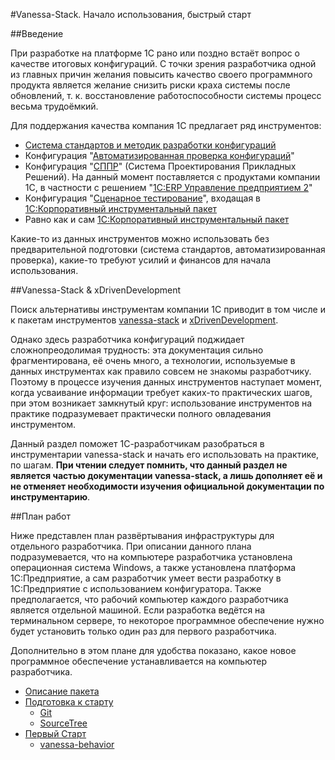 #Vanessa-Stack. Начало использования, быстрый старт

##Введение

При разработке на платформе 1С рано или поздно встаёт вопрос о качестве итоговых
конфигураций. С точки зрения разработчика одной из главных причин желания повысить
качество своего программного продукта является желание снизить риски краха системы
после обновлений, т. к. восстановление работоспособности системы процесс весьма
трудоёмкий.

Для поддержания качества компания 1С предлагает ряд инструментов:

* [Система стандартов и методик разработки конфигураций](http://its.1c.ru/db/v8std)
* Конфигурация "[Автоматизированная проверка конфигураций](http://v8.1c.ru/acc/)"
* Конфигурация "[СППР](http://v8.1c.ru/model/)" (Система Проектирования Прикладных
Решений). На данный момент поставляется с продуктами компании 1С, в частности с решением
"[1С:ERP Управление предприятием 2](http://v8.1c.ru/erp/)"
* Конфигурация "[Сценарное тестирование](http://www.1c.ru/news/info.jsp?id=17985)",
входащая в [1С:Корпоративный инструментальный пакет](http://v8.1c.ru/expert/etp.htm)
* Равно как и сам [1С:Корпоративный инструментальный пакет](http://v8.1c.ru/expert/etp.htm)

Какие-то из данных инструментов можно использовать без предварительной подготовки
(система стандартов, автоматизированная проверка), какие-то требуют усилий и финансов для
начала использования.

##Vanessa-Stack & xDrivenDevelopment

Поиск альтернативы инструментам компании 1С приводит в том числе и к пакетам инструментов
[vanessa-stack](https://github.com/silverbulleters) и
[xDrivenDevelopment](https://github.com/xDrivenDevelopment).

Однако здесь разработчика конфигураций поджидает сложнопреодолимая трудность: эта
документация сильно фрагментирована, её очень много, а технологии, используемые в данных
инструментах как правило совсем не знакомы разработчику. Поэтому в процессе изучения
данных инструментов наступает момент, когда усваивание информации требует каких-то
практических шагов, при этом возникает замкнутый круг: использование инструментов на
практике подразумевает практически полного овладевания инструментом.

Данный раздел поможет 1С-разработчикам разобраться в инструментарии vanessa-stack
и начать его использовать на практике, по шагам. **При чтении следует помнить, что
данный раздел не является частью документации vanessa-stack, а лишь дополняет её
и не отменяет необходимости изучения официальной документации по инструментарию**.

##План работ

Ниже представлен план развёртывания инфраструктуры для отдельного разработчика.
При описании данного плана подразумевается, что на компьютере разработчика установлена
операционная система Windows, а также установлена платформа 1С:Предприятие, а сам
разработчик умеет вести разработку в 1С:Предприятие с использованием конфигуратора.
Также предполагается, что рабочий компьютер каждого разработчика является отдельной
машиной. Если разработка ведётся на терминальном сервере, то некоторое программное
обеспечение нужно будет установить только один раз для первого разработчика.

Дополнительно в этом плане для удобства показано, какое новое программное обеспечение
устанавливается на компьютер разработчика.

* [Описание пакета](Overview.md)
* [Подготовка к старту](Prepare.md)
    * [Git](https://git-for-windows.github.io/)
    * [SourceTree](https://www.sourcetreeapp.com/) 
* [Первый Старт](FirstStart.md)
    * [vanessa-behavior](https://github.com/silverbulleters/vanessa-behavior.git)
    